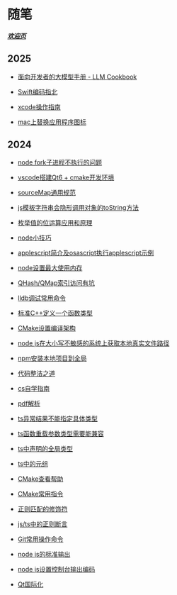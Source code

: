 # 随笔

##### [欢迎页]()

## 2025

* [面向开发者的大模型手册 - LLM Cookbook](https://datawhalechina.github.io/llm-cookbook)

* [Swift编码指北](Swift/README.md)

* [xcode操作指南](Other/xcode_operate_guide.md)

* [mac上替换应用程序图标](Other/mac_replace_app_icons.md)

## 2024

* [node fork子进程不执行的问题](Node/Tips.md#node-fork子进程不执行)

* [vscode搭建Qt6 + cmake开发环境](Qt/vscode_cmake_qt_6_dev_env_build.md)

* [sourceMap通用规范](JavaScript、TypeScript/source_map_general_rule.md)

* [js模板字符串会隐形调用对象的toString方法](JavaScript、TypeScript/template_string.md)

* [枚举值的位运算应用和原理](Other/EnumBit.md)

* [node小技巧](Node/Tips.md)

* [applescript简介及osascript执行applescript示例](OSAScript/AppleScript/README.md)

* [node设置最大使用内存](Node/set_max_memery_size.md)

* [QHash/QMap索引访问有坑](Qt/qhash_or_qmap_visit_error.md)

* [lldb调试常用命令](Other/lldb_command.md)

* [标准C++定义一个函数类型](Cpp/define_function_type.md)

* [CMake设置编译架构](CMake/cmake_set_arch.md)

* [node js在大小写不敏感的系统上获取本地真实文件路径](Node/get_local_real_path.md)

* [npm安装本地项目到全局](Npm/npm_install_local_project.md)

* [代码整洁之道](Guides/Clean-Code-Notes-master/README.md)

* [cs自学指南](https://csdiy.wiki/)

* [pdf解析](Guides/PDF-Explained-master/README.md)

* [ts异常结果不能指定具体类型](JavaScript、TypeScript/ts_exception_result_type.md)

* [ts函数重载参数类型需要能兼容](JavaScript、TypeScript/ts_method_overload_type_need_compatible.md)

* [ts中声明的全局类型](JavaScript、TypeScript/ts_global_type.md)

* [ts中的元组](JavaScript、TypeScript/ts_tuple.md)

<!-- * vscode安装rust环境 TODO -->

* [CMake查看帮助](CMake/cmake_help.md)

* [CMake常用指令](CMake/cmake_commands.md)

<!-- * [CMake常用内置变量](CMake/cmake_variables.md) TODO -->

* [正则匹配的修饰符](RegExpression/match_modifier.md)

* [js/ts中的正则断言](RegExpression/assertions_in_js-ts.md)

* [Git常用操作命令](Git/Command.md)

* [node js的标准输出](Node/stdout.md)

* [node js设置控制台输出编码](Node/stdout_console_encode.md)

* [Qt国际化](Qt/qt_localized.md)

<!-- * [音标](English/phonetic.md) -->

<!-- * [语法体系](English/program.md) -->

<!-- * [3500高考词汇](English/words.md) -->
